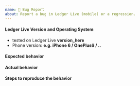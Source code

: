 ```yaml
---
name: 🐛 Bug Report
about: Report a bug in Ledger Live (mobile) or a regression.
---
```


#### Ledger Live Version and Operating System

<!-- Precise the app version (Settings > About or bottom-left corner on a crash screen) -->

- tested on Ledger Live **version_here**
- Phone version: **e.g. iPhone 6 / OnePlus6 / ..**

#### Expected behavior

<!-- what is the feature and what should normally happen -->

#### Actual behavior

<!-- what actually happened that you consider a bug -->

#### Steps to reproduce the behavior

<!-- explain steps in detail so we can easily reproduce on our side -->
<!-- Alternatively provide a screenshot / gif -->
